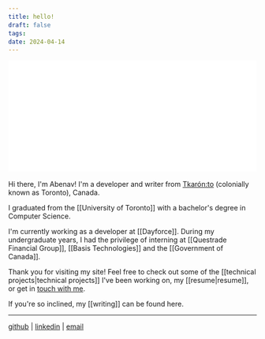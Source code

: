 ```yaml
---
title: hello!
draft: false
tags:
date: 2024-04-14
---
```


![america](america.svg)


Hi there, I'm Abenav! I'm a developer and writer from [Tkarón:to](https://yellowheadinstitute.org/2023/04/11/tkaronto-is-a-place-for-sustenance/) (colonially known as Toronto), Canada.

I graduated from the [[University of Toronto]] with a bachelor's degree in Computer Science.

I'm currently working as a developer at [[Dayforce]]. During my undergraduate years, I had the privilege of interning at [[Questrade Financial Group]], [[Basis Technologies]] and the [[Government of Canada]].

Thank you for visiting my site! Feel free to check out some of the [[technical projects|technical projects]] I've been working on, my [[resume|resume]], or get in [touch with me](mailto:abenav123[at]gmail.com).

If you're so inclined, my [[writing\]] can be found here.

---

[github](https://github.com/abenav4) | [linkedin](https://www.linkedin.com/in/abenav) | [email](mailto:abenav123[at]gmail.com)
